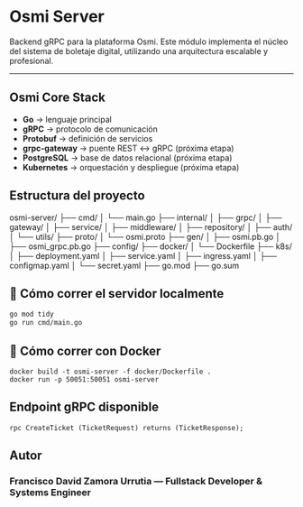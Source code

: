 # Osmi Server

Backend gRPC para la plataforma Osmi. Este módulo implementa el núcleo del sistema de boletaje digital, utilizando una arquitectura escalable y profesional.

---

## Osmi Core Stack

- **Go** → lenguaje principal
- **gRPC** → protocolo de comunicación
- **Protobuf** → definición de servicios
- **grpc-gateway** → puente REST ↔ gRPC (próxima etapa)
- **PostgreSQL** → base de datos relacional (próxima etapa)
- **Kubernetes** → orquestación y despliegue (próxima etapa)

## Estructura del proyecto

osmi-server/
├── cmd/
│   └── main.go
├── internal/
│   ├── grpc/
│   ├── gateway/
│   ├── service/
│   ├── middleware/
│   ├── repository/
│   ├── auth/
│   └── utils/
├── proto/
│   └── osmi.proto
├── gen/
│   ├── osmi.pb.go
│   ├── osmi_grpc.pb.go
├── config/
├── docker/
│   └── Dockerfile
├── k8s/
│   ├── deployment.yaml
│   ├── service.yaml
│   ├── ingress.yaml
│   ├── configmap.yaml
│   └── secret.yaml
├── go.mod
├── go.sum

## 🚀 Cómo correr el servidor localmente

```bash
go mod tidy
go run cmd/main.go
```

## 🚀 Cómo correr con Docker

```
docker build -t osmi-server -f docker/Dockerfile .
docker run -p 50051:50051 osmi-server
```

## Endpoint gRPC disponible
```
rpc CreateTicket (TicketRequest) returns (TicketResponse);
```

## Autor
### Francisco David Zamora Urrutia — Fullstack Developer & Systems Engineer